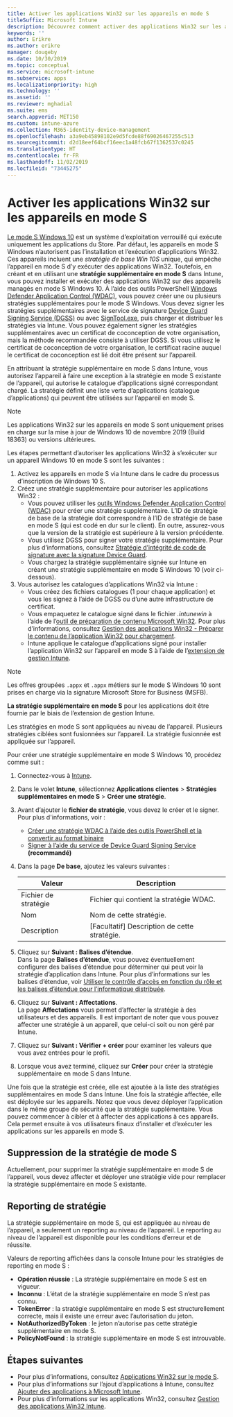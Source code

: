 ```yaml
---
title: Activer les applications Win32 sur les appareils en mode S
titleSuffix: Microsoft Intune
description: Découvrez comment activer des applications Win32 sur les appareils en mode S à l’aide de Microsoft Intune.
keywords: ''
author: Erikre
ms.author: erikre
manager: dougeby
ms.date: 10/30/2019
ms.topic: conceptual
ms.service: microsoft-intune
ms.subservice: apps
ms.localizationpriority: high
ms.technology: ''
ms.assetid: ''
ms.reviewer: mghadial
ms.suite: ems
search.appverid: MET150
ms.custom: intune-azure
ms.collection: M365-identity-device-management
ms.openlocfilehash: a3a9eb45898102e9d5fcde88f69026467255c513
ms.sourcegitcommit: d2d18eef64bcf16eec1a48fcb67f1362537c0245
ms.translationtype: HT
ms.contentlocale: fr-FR
ms.lasthandoff: 11/02/2019
ms.locfileid: "73445275"
---
```

# <a name="enable-win32-apps-on-s-mode-devices"></a>Activer les applications Win32 sur les appareils en mode S

[Le mode S Windows 10](https://docs.microsoft.com/windows/deployment/s-mode) est un système d’exploitation verrouillé qui exécute uniquement les applications du Store. Par défaut, les appareils en mode S Windows n’autorisent pas l’installation et l’exécution d’applications Win32. Ces appareils incluent une *stratégie de base Win 10S* unique, qui empêche l’appareil en mode S d’y exécuter des applications Win32. Toutefois, en créant et en utilisant une **stratégie supplémentaire en mode S** dans Intune, vous pouvez installer et exécuter des applications Win32 sur des appareils managés en mode S Windows 10. À l’aide des outils PowerShell [Windows Defender Application Control (WDAC)](https://docs.microsoft.com/windows/security/threat-protection/windows-defender-application-control/windows-defender-application-control), vous pouvez créer une ou plusieurs stratégies supplémentaires pour le mode S Windows. Vous devez signer les stratégies supplémentaires avec le service de signature [Device Guard Signing Service (DGSS)](https://go.microsoft.com/fwlink/?linkid=2095629) ou avec [SignTool.exe](https://docs.microsoft.com/windows/security/threat-protection/windows-defender-application-control/signing-policies-with-signtool), puis charger et distribuer les stratégies via Intune. Vous pouvez également signer les stratégies supplémentaires avec un certificat de coconception de votre organisation, mais la méthode recommandée consiste à utiliser DGSS. Si vous utilisez le certificat de coconception de votre organisation, le certificat racine auquel le certificat de coconception est lié doit être présent sur l’appareil.

En attribuant la stratégie supplémentaire en mode S dans Intune, vous autorisez l’appareil à faire une exception à la stratégie en mode S existante de l’appareil, qui autorise le catalogue d’applications signé correspondant chargé. La stratégie définit une liste verte d’applications (catalogue d’applications) qui peuvent être utilisées sur l’appareil en mode S.

> [!NOTE]
> Les applications Win32 sur les appareils en mode S sont uniquement prises en charge sur la mise à jour de Windows 10 de novembre 2019 (Build 18363) ou versions ultérieures.

<!-- Add WDAC tooling diagram  -->

Les étapes permettant d’autoriser les applications Win32 à s’exécuter sur un appareil Windows 10 en mode S sont les suivantes :

1. Activez les appareils en mode S via Intune dans le cadre du processus d’inscription de Windows 10 S.
2. Créez une stratégie supplémentaire pour autoriser les applications Win32 :
   - Vous pouvez utiliser les [outils Windows Defender Application Control (WDAC)](https://docs.microsoft.com/windows/security/threat-protection/windows-defender-application-control/windows-defender-application-control) pour créer une stratégie supplémentaire. L’ID de stratégie de base de la stratégie doit correspondre à l’ID de stratégie de base en mode S (qui est codé en dur sur le client). En outre, assurez-vous que la version de la stratégie est supérieure à la version précédente.
   - Vous utilisez DGSS pour signer votre stratégie supplémentaire. Pour plus d’informations, consultez [Stratégie d’intégrité de code de signature avec la signature Device Guard](https://docs.microsoft.com/microsoft-store/sign-code-integrity-policy-with-device-guard-signing).
   - Vous chargez la stratégie supplémentaire signée sur Intune en créant une stratégie supplémentaire en mode S Windows 10 (voir ci-dessous).
3. Vous autorisez les catalogues d’applications Win32 via Intune :
   - Vous créez des fichiers catalogues (1 pour chaque application) et vous les signez à l’aide de DGSS ou d’une autre infrastructure de certificat.
   - Vous empaquetez le catalogue signé dans le fichier *.intunewin* à l’aide de l’[outil de préparation de contenu Microsoft Win32](https://go.microsoft.com/fwlink/?linkid=2065730). Pour plus d’informations, consultez [Gestion des applications Win32 - Préparer le contenu de l’application Win32 pour chargement](~/apps/apps-win32-app-management.md#prepare-the-win32-app-content-for-upload).
   - Intune applique le catalogue d’applications signé pour installer l’application Win32 sur l’appareil en mode S à l’aide de l’[extension de gestion Intune](~/apps/intune-management-extension.md).

> [!NOTE]
> Les offres groupées `.appx` et `.appx` métiers sur le mode S Windows 10 sont prises en charge via la signature Microsoft Store for Business (MSFB).
>
> **La stratégie supplémentaire en mode S** pour les applications doit être fournie par le biais de l’extension de gestion Intune.
>
> Les stratégies en mode S sont appliquées au niveau de l’appareil. Plusieurs stratégies ciblées sont fusionnées sur l’appareil. La stratégie fusionnée est appliquée sur l’appareil.

Pour créer une stratégie supplémentaire en mode S Windows 10, procédez comme suit :

1. Connectez-vous à [Intune](https://go.microsoft.com/fwlink/?linkid=2090973).
2. Dans le volet **Intune**, sélectionnez **Applications clientes** > **Stratégies supplémentaires en mode S** > **Créer une stratégie**.
3. Avant d’ajouter le **fichier de stratégie**, vous devez le créer et le signer. Pour plus d'informations, voir :
    - [Créer une stratégie WDAC à l’aide des outils PowerShell et la convertir au format binaire](https://go.microsoft.com/fwlink/?linkid=2095387)
    - [Signer à l’aide du service de Device Guard Signing Service](https://go.microsoft.com/fwlink/?linkid=2095629) **(recommandé)**

4. Dans la page **De base**, ajoutez les valeurs suivantes :

    | Valeur | Description |
    |--------------|------------------------------------------------|
    | Fichier de stratégie | Fichier qui contient la stratégie WDAC. |
    | Nom | Nom de cette stratégie. |
    | Description | [Facultatif] Description de cette stratégie. |

5. Cliquez sur **Suivant : Balises d’étendue**.<br>
   Dans la page **Balises d’étendue**, vous pouvez éventuellement configurer des balises d’étendue pour déterminer qui peut voir la stratégie d’application dans Intune. Pour plus d’informations sur les balises d’étendue, voir [Utiliser le contrôle d’accès en fonction du rôle et les balises d’étendue pour l’informatique distribuée](~/fundamentals/scope-tags.md).

6. Cliquez sur **Suivant : Affectations**.<br>
   La page **Affectations** vous permet d’affecter la stratégie à des utilisateurs et des appareils. Il est important de noter que vous pouvez affecter une stratégie à un appareil, que celui-ci soit ou non géré par Intune.
7. Cliquez sur **Suivant : Vérifier + créer** pour examiner les valeurs que vous avez entrées pour le profil.
8. Lorsque vous avez terminé, cliquez sur **Créer** pour créer la stratégie supplémentaire en mode S dans Intune. 

Une fois que la stratégie est créée, elle est ajoutée à la liste des stratégies supplémentaires en mode S dans Intune. Une fois la stratégie affectée, elle est déployée sur les appareils. Notez que vous devez déployer l’application dans le même groupe de sécurité que la stratégie supplémentaire. Vous pouvez commencer à cibler et à affecter des applications à ces appareils. Cela permet ensuite à vos utilisateurs finaux d’installer et d’exécuter les applications sur les appareils en mode S.

## <a name="removal-of-s-mode-policy"></a>Suppression de la stratégie de mode S

Actuellement, pour supprimer la stratégie supplémentaire en mode S de l’appareil, vous devez affecter et déployer une stratégie vide pour remplacer la stratégie supplémentaire en mode S existante.

## <a name="policy-reporting"></a>Reporting de stratégie

La stratégie supplémentaire en mode S, qui est appliquée au niveau de l’appareil, a seulement un reporting au niveau de l’appareil. Le reporting au niveau de l’appareil est disponible pour les conditions d’erreur et de réussite. 

Valeurs de reporting affichées dans la console Intune pour les stratégies de reporting en mode S :
- **Opération réussie** : La stratégie supplémentaire en mode S est en vigueur.
- **Inconnu** : L’état de la stratégie supplémentaire en mode S n’est pas connu.
- **TokenError** : la stratégie supplémentaire en mode S est structurellement correcte, mais il existe une erreur avec l’autorisation du jeton.
- **NotAuthorizedByToken** : le jeton n’autorise pas cette stratégie supplémentaire en mode S.
- **PolicyNotFound** : la stratégie supplémentaire en mode S est introuvable.

## <a name="next-steps"></a>Étapes suivantes

- Pour plus d’informations, consultez [Applications Win32 sur le mode S](https://docs.microsoft.com/windows/security/threat-protection/windows-defender-application-control/lob-win32-apps-on-s).
- Pour plus d’informations sur l’ajout d’applications à Intune, consultez [Ajouter des applications à Microsoft Intune](apps-add.md).
- Pour plus d’informations sur les applications Win32, consultez [Gestion des applications Win32 Intune](~/apps/apps-win32-app-management.md).
